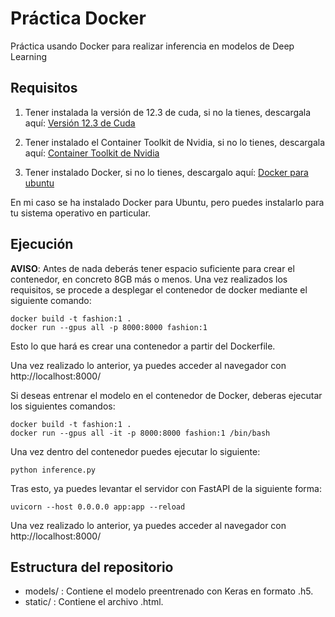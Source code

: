 # Práctica Docker
Práctica usando Docker para realizar inferencia en modelos de Deep Learning

## Requisitos
1. Tener instalada la versión de 12.3 de cuda, si no la tienes, descargala aquí: 
[Versión 12.3 de Cuda](https://developer.nvidia.com/cuda-downloads)

2. Tener instalado el Container Toolkit de Nvidia, si no lo tienes, descargala aquí: 
[Container Toolkit de Nvidia](https://docs.nvidia.com/datacenter/cloud-native/container-toolkit/latest/install-guide.html)

2. Tener instalado Docker, si no lo tienes, descargalo aquí: 
[Docker para ubuntu](https://docs.docker.com/engine/install/ubuntu/)

En mi caso se ha instalado Docker para Ubuntu, pero puedes instalarlo para tu sistema operativo en particular. 

## Ejecución
**AVISO**: Antes de nada deberás tener espacio suficiente para crear el contenedor, en concreto 8GB más o menos.
Una vez realizados los requisitos, se procede a desplegar el contenedor de docker mediante el siguiente comando:
```
docker build -t fashion:1 .
docker run --gpus all -p 8000:8000 fashion:1
```

Esto lo que hará es crear una contenedor a partir del Dockerfile.

Una vez realizado lo anterior, ya puedes acceder al navegador con http://localhost:8000/

Si deseas entrenar el modelo en el contenedor de Docker, deberas ejecutar los siguientes comandos:
```
docker build -t fashion:1 .
docker run --gpus all -it -p 8000:8000 fashion:1 /bin/bash
```

Una vez dentro del contenedor puedes ejecutar lo siguiente:
```
python inference.py
```

Tras esto, ya puedes levantar el servidor con FastAPI de la siguiente forma:
```
uvicorn --host 0.0.0.0 app:app --reload
```
Una vez realizado lo anterior, ya puedes acceder al navegador con http://localhost:8000/

## Estructura del repositorio
- models/ : Contiene el modelo preentrenado con Keras en formato .h5.
- static/ : Contiene el archivo .html. 
